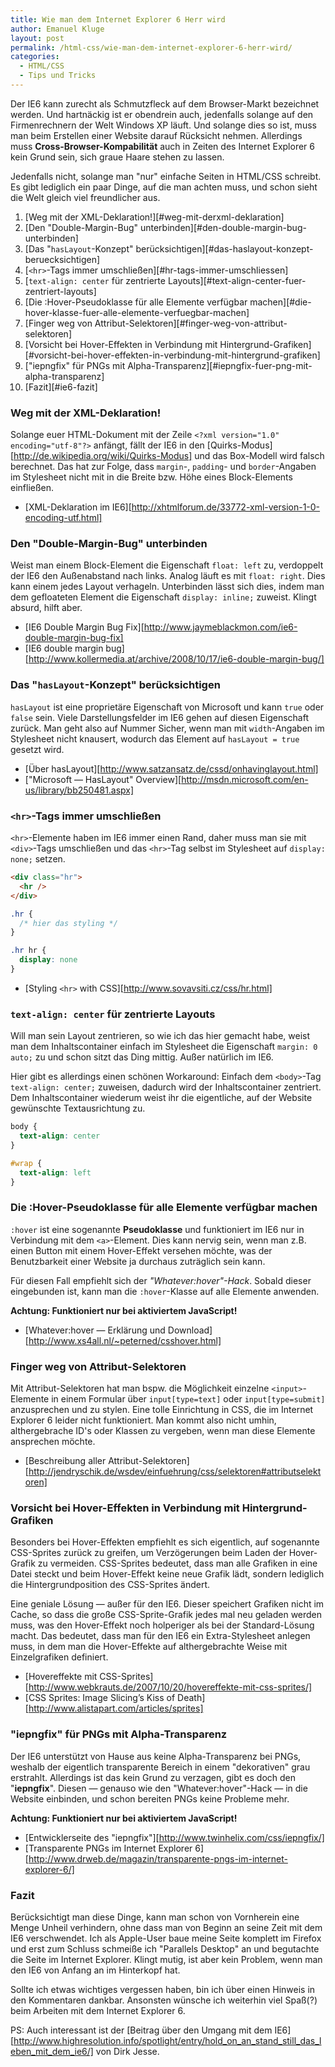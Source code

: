 ```yaml
---
title: Wie man dem Internet Explorer 6 Herr wird
author: Emanuel Kluge
layout: post
permalink: /html-css/wie-man-dem-internet-explorer-6-herr-wird/
categories:
  - HTML/CSS
  - Tips und Tricks
---
```


Der IE6 kann zurecht als Schmutzfleck auf dem Browser-Markt bezeichnet werden. Und hartnäckig ist er obendrein auch, jedenfalls solange auf den Firmenrechnern der Welt Windows XP läuft. Und solange dies so ist, muss man beim Erstellen einer Website darauf Rücksicht nehmen. Allerdings muss **Cross-Browser-Kompabilität** auch in Zeiten des Internet Explorer 6 kein Grund sein, sich graue Haare stehen zu lassen.

Jedenfalls nicht, solange man "nur" einfache Seiten in HTML/CSS schreibt. Es gibt lediglich ein paar Dinge, auf die man achten muss, und schon sieht die Welt gleich viel freundlicher aus.

 1. [Weg mit der XML-Deklaration!][#weg-mit-derxml-deklaration]
 2. [Den "Double-Margin-Bug" unterbinden][#den-double-margin-bug-unterbinden]
 3. [Das "`hasLayout`-Konzept" berücksichtigen][#das-haslayout-konzept-beruecksichtigen]
 4. [`<hr>`-Tags immer umschließen][#hr-tags-immer-umschliessen]
 5. [`text-align: center` für zentrierte Layouts][#text-align-center-fuer-zentriert-layouts]
 6. [Die :Hover-Pseudoklasse für alle Elemente verfügbar machen][#die-hover-klasse-fuer-alle-elemente-verfuegbar-machen]
 7. [Finger weg von Attribut-Selektoren][#finger-weg-von-attribut-selektoren]
 8. [Vorsicht bei Hover-Effekten in Verbindung mit Hintergrund-Grafiken][#vorsicht-bei-hover-effekten-in-verbindung-mit-hintergrund-grafiken]
 9. ["iepngfix" für PNGs mit Alpha-Transparenz][#iepngfix-fuer-png-mit-alpha-transparenz]
 10. [Fazit][#ie6-fazit]

<a name="weg-mit-derxml-deklaration"></a>
### Weg mit der XML-Deklaration!

Solange euer HTML-Dokument mit der Zeile `<?xml version="1.0" encoding="utf-8"?>` anfängt, fällt der IE6 in den [Quirks-Modus][http://de.wikipedia.org/wiki/Quirks-Modus] und das Box-Modell wird falsch berechnet. Das hat zur Folge, dass `margin`-, `padding`- und `border`-Angaben im Stylesheet nicht mit in die Breite bzw. Höhe eines Block-Elements einfließen.

 * [XML-Deklaration im IE6][http://xhtmlforum.de/33772-xml-version-1-0-encoding-utf.html]

<a name="den-double-margin-bug-unterbinden"></a>
### Den "Double-Margin-Bug" unterbinden

Weist man einem Block-Element die Eigenschaft `float: left` zu, verdoppelt der IE6 den Außenabstand nach links. Analog läuft es mit `float: right`. Dies kann einem jedes Layout verhageln. Unterbinden lässt sich dies, indem man dem gefloateten Element die Eigenschaft `display: inline;` zuweist. Klingt absurd, hilft aber.

 * [IE6 Double Margin Bug Fix][http://www.jaymeblackmon.com/ie6-double-margin-bug-fix]
 * [IE6 double margin bug][http://www.kollermedia.at/archive/2008/10/17/ie6-double-margin-bug/]

<a name="das-haslayout-konzept-beruecksichtigen"></a>
### Das "`hasLayout`-Konzept" berücksichtigen

`hasLayout` ist eine proprietäre Eigenschaft von Microsoft und kann `true` oder `false` sein. Viele Darstellungsfelder im IE6 gehen auf diesen Eigenschaft zurück. Man geht also auf Nummer Sicher, wenn man mit `width`-Angaben im Stylesheet nicht knausert, wodurch das Element auf `hasLayout = true` gesetzt wird.

 * [Über hasLayout][http://www.satzansatz.de/cssd/onhavinglayout.html]
 * ["Microsoft &mdash; HasLayout" Overview][http://msdn.microsoft.com/en-us/library/bb250481.aspx]

<a name="hr-tags-immer-umschliessen"></a>
### `<hr>`-Tags immer umschließen

`<hr>`-Elemente haben im IE6 immer einen Rand, daher muss man sie mit `<div>`-Tags umschließen und das `<hr>`-Tag selbst im Stylesheet auf `display: none;` setzen.

```html
<div class="hr">
  <hr />
</div>
```

```css
.hr {
  /* hier das styling */
}

.hr hr {
  display: none
}
```

 * [Styling `<hr>` with CSS][http://www.sovavsiti.cz/css/hr.html]

<a name="text-align-center-fuer-zentriert-layouts"></a>
### `text-align: center` für zentrierte Layouts

Will man sein Layout zentrieren, so wie ich das hier gemacht habe, weist man dem Inhaltscontainer einfach im Stylesheet die Eigenschaft `margin: 0 auto;` zu und schon sitzt das Ding mittig. Außer natürlich im IE6.

Hier gibt es allerdings einen schönen Workaround: Einfach dem `<body>`-Tag `text-align: center;` zuweisen, dadurch wird der Inhaltscontainer zentriert. Dem Inhaltscontainer wiederum weist ihr die eigentliche, auf der Website gewünschte Textausrichtung zu.

```css
body {
  text-align: center
}

#wrap {
  text-align: left
}
```

<a name="die-hover-klasse-fuer-alle-elemente-verfuegbar-machen"></a>
### Die :Hover-Pseudoklasse für alle Elemente verfügbar machen

`:hover` ist eine sogenannte **Pseudoklasse** und funktioniert im IE6 nur in Verbindung mit dem `<a>`-Element. Dies kann nervig sein, wenn man z.B. einen Button mit einem Hover-Effekt versehen möchte, was der Benutzbarkeit einer Website ja durchaus zuträglich sein kann.

Für diesen Fall empfiehlt sich der *"Whatever:hover"-Hack*. Sobald dieser eingebunden ist, kann man die `:hover`-Klasse auf alle Elemente anwenden.

**Achtung: Funktioniert nur bei aktiviertem JavaScript!**

 * [Whatever:hover &mdash; Erklärung und Download][http://www.xs4all.nl/~peterned/csshover.html]

<a name="finger-weg-von-attribut-selektoren"></a>
### Finger weg von Attribut-Selektoren

Mit Attribut-Selektoren hat man bspw. die Möglichkeit einzelne `<input>`-Elemente in einem Formular über `input[type=text]` oder `input[type=submit]` anzusprechen und zu stylen. Eine tolle Einrichtung in CSS, die im Internet Explorer 6 leider nicht funktioniert. Man kommt also nicht umhin, althergebrache ID's oder Klassen zu vergeben, wenn man diese Elemente ansprechen möchte.

 * [Beschreibung aller Attribut-Selektoren][http://jendryschik.de/wsdev/einfuehrung/css/selektoren#attributselektoren]

<a name="vorsicht-bei-hover-effekten-in-verbindung-mit-hintergrund-grafiken"></a>
### Vorsicht bei Hover-Effekten in Verbindung mit Hintergrund-Grafiken

Besonders bei Hover-Effekten empfiehlt es sich eigentlich, auf sogenannte CSS-Sprites zurück zu greifen, um Verzögerungen beim Laden der Hover-Grafik zu vermeiden. CSS-Sprites bedeutet, dass man alle Grafiken in eine Datei steckt und beim Hover-Effekt keine neue Grafik lädt, sondern lediglich die Hintergrundposition des CSS-Sprites ändert.

Eine geniale Lösung &mdash; außer für den IE6. Dieser speichert Grafiken nicht im Cache, so dass die große CSS-Sprite-Grafik jedes mal neu geladen werden muss, was den Hover-Effekt noch holperiger als bei der Standard-Lösung macht. Das bedeutet, dass man für den IE6 ein Extra-Stylesheet anlegen muss, in dem man die Hover-Effekte auf althergebrachte Weise mit Einzelgrafiken definiert.

 * [Hovereffekte mit CSS-Sprites][http://www.webkrauts.de/2007/10/20/hovereffekte-mit-css-sprites/]
 * [CSS Sprites: Image Slicing’s Kiss of Death][http://www.alistapart.com/articles/sprites]

<a name="iepngfix-fuer-png-mit-alpha-transparenz"></a>
### "iepngfix" für PNGs mit Alpha-Transparenz

Der IE6 unterstützt von Hause aus keine Alpha-Transparenz bei PNGs, weshalb der eigentlich transparente Bereich in einem "dekorativen" grau erstrahlt. Allerdings ist das kein Grund zu verzagen, gibt es doch den "**iepngfix**". Diesen &mdash; genauso wie den "Whatever:hover"-Hack &mdash; in die Website einbinden, und schon bereiten PNGs keine Probleme mehr.

**Achtung: Funktioniert nur bei aktiviertem JavaScript!**

* [Entwicklerseite des "iepngfix"][http://www.twinhelix.com/css/iepngfix/]
* [Transparente PNGs im Internet Explorer 6][http://www.drweb.de/magazin/transparente-pngs-im-internet-explorer-6/]

<a name="ie6-fazit"></a>
### Fazit

Berücksichtigt man diese Dinge, kann man schon von Vornherein eine Menge Unheil verhindern, ohne dass man von Beginn an seine Zeit mit dem IE6 verschwendet. Ich als Apple-User baue meine Seite komplett im Firefox und erst zum Schluss schmeiße ich "Parallels Desktop" an und begutachte die Seite im Internet Explorer. Klingt mutig, ist aber kein Problem, wenn man den IE6 von Anfang an im Hinterkopf hat.

Sollte ich etwas wichtiges vergessen haben, bin ich über einen Hinweis in den Kommentaren dankbar. Ansonsten wünsche ich weiterhin viel Spaß(?) beim Arbeiten mit dem Internet Explorer 6.

PS: Auch interessant ist der [Beitrag über den Umgang mit dem IE6][http://www.highresolution.info/spotlight/entry/hold_on_an_stand_still_das_leben_mit_dem_ie6/] von Dirk Jesse.
